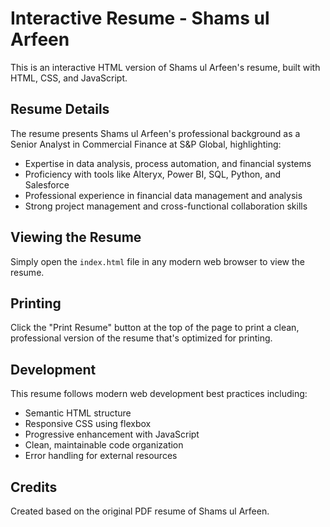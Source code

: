 # Interactive Resume - Shams ul Arfeen

This is an interactive HTML version of Shams ul Arfeen's resume, built with HTML, CSS, and JavaScript.

## Resume Details

The resume presents Shams ul Arfeen's professional background as a Senior Analyst in Commercial Finance at S&P Global, highlighting:

- Expertise in data analysis, process automation, and financial systems
- Proficiency with tools like Alteryx, Power BI, SQL, Python, and Salesforce
- Professional experience in financial data management and analysis
- Strong project management and cross-functional collaboration skills

## Viewing the Resume

Simply open the `index.html` file in any modern web browser to view the resume.

## Printing

Click the "Print Resume" button at the top of the page to print a clean, professional version of the resume that's optimized for printing.

## Development

This resume follows modern web development best practices including:
- Semantic HTML structure
- Responsive CSS using flexbox
- Progressive enhancement with JavaScript
- Clean, maintainable code organization
- Error handling for external resources

## Credits

Created based on the original PDF resume of Shams ul Arfeen. 
